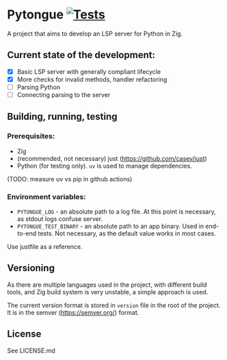 # Pytongue [![Tests](https://github.com/alex-korzh/Pytongue/actions/workflows/e2e-test.yml/badge.svg)](https://github.com/alex-korzh/Pytongue/actions/workflows/e2e-test.yml)
A project that aims to develop an LSP server for Python in Zig.

## Current state of the development:

- [x] Basic LSP server with generally compliant lifecycle
- [x] More checks for invalid methods, handler refactoring
- [ ] Parsing Python
- [ ] Connecting parsing to the server

## Building, running, testing

### Prerequisites:
 - Zig
 - (recommended, not necessary) just (https://github.com/casey/just)
 - Python (for testing only). `uv` is used to manage dependencies.

(TODO: measure uv vs pip in github actions)

### Environment variables:
 - `PYTONGUE_LOG` - an absolute path to a log file. At this point is necessary, as stdout logs confuse server.
 - `PYTONGUE_TEST_BINARY` - an absolute path to an app binary. Used in end-to-end tests. Not necessary, as the default value works in most cases.


Use justfile as a reference.

## Versioning

As there are multiple languages used in the project, with different build tools, and Zig build system is very unstable, a simple approach is used.

The current version format is stored in `version` file in the root of the project. It is in the semver (https://semver.org/) format.

## License

See LICENSE.md
